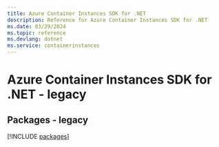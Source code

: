 ```yaml
---
title: Azure Container Instances SDK for .NET
description: Reference for Azure Container Instances SDK for .NET
ms.date: 03/29/2024
ms.topic: reference
ms.devlang: dotnet
ms.service: containerinstances
---
```

# Azure Container Instances SDK for .NET - legacy
## Packages - legacy
[!INCLUDE [packages](container-instances-index.md)]